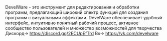 DevelWare - это инструмент для редактирования и обработки программ, предлагающий широкий спектр функций для создания программ с визуальными эффектами. DevelWare обеспечивает удобный интерфейс, интуитивно понятный рабочий процесс, активное сообщество пользователей и множество возможностей для творчества
Дискорд-> https://discord.gg/2ECUpEfTrd
Вк-> https://vk.com/develware
